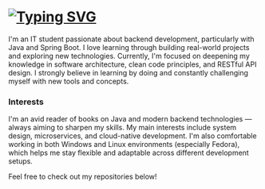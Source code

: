 # [![Typing SVG](https://readme-typing-svg.herokuapp.com?font=Fira+Code&duration=3000&pause=500&color=FFFFFF&center=false&vCenter=true&width=500&lines=Hi%2C+I'm+Patryk;Backend+Developer+%7C+Java+%7C+Spring+Boot)](https://git.io/typing-svg)

I'm an IT student passionate about backend development, particularly with Java and Spring Boot. I love learning through building real-world projects and exploring new technologies. Currently, I'm focused on deepening my knowledge in software architecture, clean code principles, and RESTful API design. I strongly believe in learning by doing and constantly challenging myself with new tools and concepts.

### Interests
I'm an avid reader of books on Java and modern backend technologies — always aiming to sharpen my skills. My main interests include system design, microservices, and cloud-native development. I'm also comfortable working in both Windows and Linux environments (especially Fedora), which helps me stay flexible and adaptable across different development setups.

Feel free to check out my repositories below!

